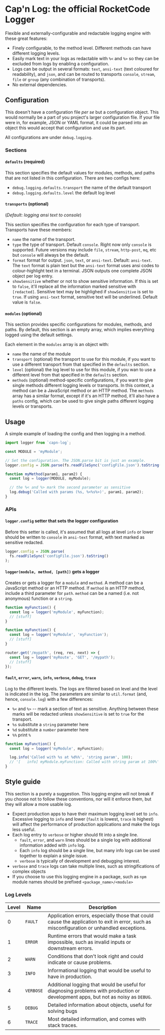 # Cap'n Log: the official RocketCode Logger

Flexible and externally-configurable and redactable logging engine with these great features:

- Finely configurable, to the method level. Different methods can have different logging levels.
- Easily mark text in your logs as redactable with `%<` and `%>` so they can be excluded from logs by enabling a configuration.
- Logs can be output in several formats: `text`, `ansi-text` (text coloured for readability), and `json`, and can be routed to transports `console`, `stream`, `file` or `group` (any combination of transports).
- No external dependencies.

## Configuration

This doesn't have a configuration file _per se_ but a configuration object. This would normally be a part of you project's larger configuration file. If your file were in, for example, JSON or YAML format, it could be parsed into an object this would accept that configuration and use its part.

All configurations are under `debug.logging`.

### Sections

#### `defaults` (required)

This section specifies the default values for modules, methods, and paths that are not listed in this configuration. There are two configs here:

- `debug.logging.defaults.transport` the name of the default transport
- `debug.logging.defaults.level` the default log level

#### `transports` (optional)

(_Default: logging ansi text to console_)

This section specifies the configuration for each type of transport. Transports have these members:

- `name` the name of the transport.
- `type` the type of transport. Default `console`. Right now only `console` is supported. Future versions may include `file`, `stream`, `http-post`, `mq`, etc but `console` will always be the default.
- `format` format for output. `json`, `text`, or `ansi-text`. Default: `ansi-text`. The `text` format is plain text but the `ansi-text` format uses ansi codes to colour-highlight text in a terminal. JSON outputs one complete JSON object per log entry.
- `showSensitive` whether or not to show sensitive information. If this is set to `false`, it'll replace all the information marked sensitive with `[redacted]`. Sensitive text may be highlighed if `showSensitive` is set to `true`. If using `ansi-text` format, sensitive text will be underlined. Default value is `false`.

#### `modules` (optional)

This section provides specific configurations for modules, methods, and paths. By default, this section is an empty array, which implies everything logged using the default settings.

Each element in the `modules` array is an object with:

- `name` the name of the module
- `transport` (optional) the transport to use for this module, if you want to use a different transport from that specified in the `defaults` section.
- `level` (optional) the log level to use for this module, if you wan to use a different level from that specified in the `defaults` section.
- `methods` (optional) method-specific configurations, if you want to give single methods different logging levels or transports. In this context, a method can be a JavaScript method or an HTTP method. The `methods` array has a similar format, except if it's an HTTP method, it'll also have a `paths` config, which can be used to give single paths different logging levels or transports.

## Usage

A simple example of loading the config and then logging in a method.

```javascript
import logger from `capn-log`;

const MODULE = 'myModule';

// Set the configuration. The JSON.parse bit is just an example.
logger.config = JSON.parse(fs.readFileSync('configFile.json').toString());

function myMethod(param1, param2) {
  const log = logger(MODULE, myModule);

  // the %< and %> mark the second parameter as sensitive
  log.debug('Called with params (%s, %<%s%>)', param1, param2);
}
```

### APIs

#### `logger.config` setter that sets the logger configuration

Before this setter is called, it's assumed that all logs at level `info` or lower should be written to `console` in `ansi-text` format, with text marked as sensitive redacted.

```javascript
logger.config = JSON.parse(
  fs.readFileSync('configFile.json').toString()
);
```

#### `logger(module, method, [path])` gets a logger

Creates or gets a logger for a `module` and `method`. A method can be a JavaScript method or an HTTP method. If `method` is an HTTP method, include a third parameter for `path`. `method` can be a named (i.e. not anonymous) function or a `string`.

```javascript
function myFunction() {
  const log = logger('myModule', myFunction);
  // [stuff]
}

function myFunction() {
  const log = logger('myModule', 'myFunction');
  // [stuff]
}

router.get('/mypath', (req, res, next) => {
  const log = logger('myRoute', 'GET', '/mypath');
  // [stuff]
});
```

#### `fault`, `error`, `warn`, `info`, `verbose`, `debug`, `trace`

Log to the different levels. The logs are filtered based on level and the level is indicated in the log. The parameters are similar to `util.format` (and, hence, `console.log`) with a few differences:

- `%<` and `%>` -- mark a section of text as sensitive. Anything between these marks will be redacted unless `showSensitive` is set to `true` for the transport.
- `%s` substitute a `string` parameter here
- `%d` substitute a `number` parameter here
- `%%` print `%`

```javascript
function myFunction() {
  const log = logger('myModule', myFunction);

  log.info('Called with %s at %d%%', 'string param', 100);
  // '[   info] myModule.myFunction: Called with string param at 100%'
}
```

## Style guide

This section is a purely a suggestion. This logging engine will not break if you choose not to follow these conventions, nor will it enforce them, but they will allow a more usable log.

- Expect production apps to have their maximum logging level set to `info`. Excessive logging to `info` and lower (`fault` is lowest, `trace` is highest) will affect the performance of production applications and make the logs less useful.
- Each log entry to `verbose` or higher should fit into a single line.
  - `fault`, `error`, and `warn` lines should be a single log with additional information added with `info` log.
  - Each `info` log should be a single line, but many info logs can be used together to explain a single issue.
  - `verbose` is typically of development and debugging interest.
- `verbose` and `trace` logs can take multiple lines, such as stringifications of complex objects
- If you choose to use this logging engine in a package, such as `npm` module names should be prefixed `<package_name>/<module>`

### Log Levels

| Level | Name | Description
| --- | --- | ---
| 0 | `FAULT` | Application errors, especially those that could cause the application to exit in error, such as misconfiguration or unhandled exceptions.
| 1 | `ERROR` | Runtime errors that would make a task impossible, such as invalid inputs or downstream errors.
| 2 | `WARN` | Conditions that don't look right and could indicate or cause problems.
| 3 | `INFO` | Informational logging that would be useful to have in production.
| 4 | `VERBOSE` | Additional logging that would be useful for diagnosing problems with production or development apps, but not as noisy as `DEBUG`.
| 5 | `DEBUG` | Detailed information about objects, useful for solving bugs
| 6 | `TRACE` | Most detailed information, and comes with stack traces.

